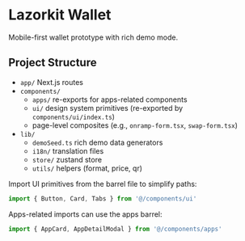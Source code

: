 # Lazorkit Wallet

Mobile-first wallet prototype with rich demo mode.

## Project Structure

- `app/` Next.js routes
- `components/`
  - `apps/` re-exports for apps-related components
  - `ui/` design system primitives (re-exported by `components/ui/index.ts`)
  - page-level composites (e.g., `onramp-form.tsx`, `swap-form.tsx`)
- `lib/`
  - `demoSeed.ts` rich demo data generators
  - `i18n/` translation files
  - `store/` zustand store
  - `utils/` helpers (format, price, qr)

Import UI primitives from the barrel file to simplify paths:

```ts
import { Button, Card, Tabs } from '@/components/ui'
```

Apps-related imports can use the apps barrel:

```ts
import { AppCard, AppDetailModal } from '@/components/apps'
```